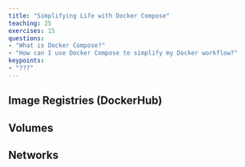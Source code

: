 ```yaml
---
title: "Simplifying Life with Docker Compose"
teaching: 25
exercises: 15
questions:
- "What is Docker Compose?"
- "How can I use Docker Compose to simplify my Docker workflow?"
keypoints:
- "???"
---
```


## Image Registries (DockerHub)

## Volumes

## Networks

